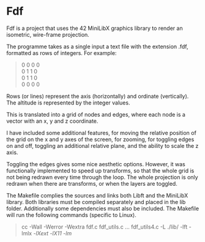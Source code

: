 # Fdf

Fdf is a project that uses the 42 MiniLibX graphics library to render an isometric, wire-frame projection.

The programme takes as a single input a text file with the extension .fdf, formatted as rows of integers.  For example:

> 0 0 0 0\
0 1 1 0\
0 1 1 0\
0 0 0 0

Rows (or lines) represent the axis (horizontally) and ordinate (vertically).  The altitude is represented by the integer values.

This is translated into a grid of nodes and edges, where each node is a vector with an x, y and z coordinate.  

I have included some additional features, for moving the relative position of the grid on the x and y axes of the screen, for zooming, for toggling edges on and off, toggling an additional relative plane, and the ability to scale the z axis.

Toggling the edges gives some nice aesthetic options.  However, it was functionally implemented to speed up transforms, so that the whole grid is not being redrawn every time through the loop.  The whole projection is only redrawn when there are transforms, or when the layers are toggled.

The Makefile complies the sources and links both Libft and the MiniLibX library.  Both libraries must be compiled separately and placed in the lib folder.  Additionally some dependencies must also be included.  The Makefile will run the following commands (specific to Linux). 

> cc -Wall -Werror -Wextra fdf.c fdf_utils.c ... fdf_utils4.c -L ./lib/ -lft -lmlx *-lXext -lX11 -lm*

